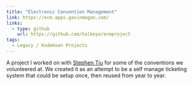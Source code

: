 ```yaml
---
title: "Electronic Convention Management"
link: https://ecm.apps.gavinmogan.com/
links:
  - type: github
    url: https://github.com/halkeye/ecmproject
tags:
  - Legacy / KodeKoan Projects
---
```

A project I worked on with [Stephen Tiu](http://stephentiu.uchikoma.org/) for some of the conventions we volunteered at.
We created it as an attempt to be a self manage ticketing system that could be setup once, then reused from year to year.
